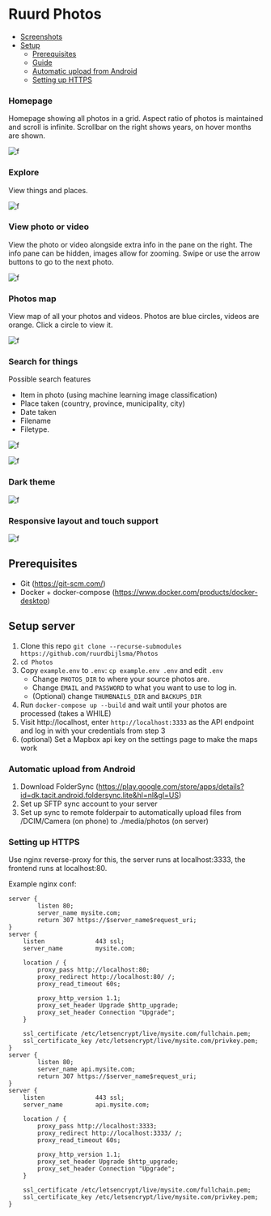 # Ruurd Photos

* [Screenshots](https://github.com/RuurdBijlsma/Photos#homepage)
* [Setup](https://github.com/RuurdBijlsma/Photos#prerequisites)
    * [Prerequisites](https://github.com/RuurdBijlsma/Photos#prerequisites)
    * [Guide](https://github.com/RuurdBijlsma/Photos#setup-server)
    * [Automatic upload from Android](https://github.com/RuurdBijlsma/Photos#automatic-upload-from-android)
    * [Setting up HTTPS](https://github.com/RuurdBijlsma/Photos#setting-up-https)

### Homepage

Homepage showing all photos in a grid. Aspect ratio of photos is maintained and scroll is infinite. Scrollbar on the
right shows years, on hover months are shown.

![f](https://github.com/ruurdbijlsma/Photos/blob/master/.gh/home-light.png?raw=true)

### Explore

View things and places.

![f](https://github.com/ruurdbijlsma/Photos/blob/master/.gh/explore.png?raw=true)

### View photo or video

View the photo or video alongside extra info in the pane on the right. The info pane can be hidden, images allow for
zooming. Swipe or use the arrow buttons to go to the next photo.

![f](https://github.com/ruurdbijlsma/Photos/blob/master/.gh/image-view.png?raw=true)

### Photos map

View map of all your photos and videos. Photos are blue circles, videos are orange. Click a circle to view it.

![f](https://github.com/ruurdbijlsma/Photos/blob/master/.gh/map.png?raw=true)

### Search for things

Possible search features

* Item in photo (using machine learning image classification)
* Place taken (country, province, municipality, city)
* Date taken
* Filename
* Filetype.

![f](https://github.com/ruurdbijlsma/Photos/blob/master/.gh/thing-search.png?raw=true)

![f](https://github.com/ruurdbijlsma/Photos/blob/master/.gh/place-search.png?raw=true)

### Dark theme

![f](https://github.com/ruurdbijlsma/Photos/blob/master/.gh/home-dark.png?raw=true)

### Responsive layout and touch support

![f](https://github.com/ruurdbijlsma/Photos/blob/master/.gh/mobile.png?raw=true)

## Prerequisites

* Git (https://git-scm.com/)
* Docker + docker-compose (https://www.docker.com/products/docker-desktop)

## Setup server

1. Clone this repo `git clone --recurse-submodules https://github.com/ruurdbijlsma/Photos`
2. `cd Photos`
3. Copy `example.env` to `.env`: `cp example.env .env` and edit `.env`
    * Change `PHOTOS_DIR` to where your source photos are.
    * Change `EMAIL` and `PASSWORD` to what you want to use to log in.
    * (Optional) change `THUMBNAILS_DIR` and `BACKUPS_DIR`
4. Run `docker-compose up --build` and wait until your photos are processed (takes a WHILE)
5. Visit http://localhost, enter `http://localhost:3333` as the API endpoint and log in with your credentials from step
   3
6. (optional) Set a Mapbox api key on the settings page to make the maps work

### Automatic upload from Android

1. Download FolderSync (https://play.google.com/store/apps/details?id=dk.tacit.android.foldersync.lite&hl=nl&gl=US)
2. Set up SFTP sync account to your server
3. Set up sync to remote folderpair to automatically upload files from /DCIM/Camera (on phone) to ./media/photos (on
   server)

### Setting up HTTPS

Use nginx reverse-proxy for this, the server runs at localhost:3333, the frontend runs at localhost:80.

Example nginx conf:

```
server {
        listen 80;
        server_name mysite.com;
        return 307 https://$server_name$request_uri;
}
server {
    listen              443 ssl;
    server_name         mysite.com;

    location / {
        proxy_pass http://localhost:80;
        proxy_redirect http://localhost:80/ /;
        proxy_read_timeout 60s;

        proxy_http_version 1.1;
        proxy_set_header Upgrade $http_upgrade;
        proxy_set_header Connection "Upgrade";
    }

    ssl_certificate /etc/letsencrypt/live/mysite.com/fullchain.pem;
    ssl_certificate_key /etc/letsencrypt/live/mysite.com/privkey.pem;
}
server {
        listen 80;
        server_name api.mysite.com;
        return 307 https://$server_name$request_uri;
}
server {
    listen              443 ssl;
    server_name         api.mysite.com;

    location / {
        proxy_pass http://localhost:3333;
        proxy_redirect http://localhost:3333/ /;
        proxy_read_timeout 60s;

        proxy_http_version 1.1;
        proxy_set_header Upgrade $http_upgrade;
        proxy_set_header Connection "Upgrade";
    }

    ssl_certificate /etc/letsencrypt/live/mysite.com/fullchain.pem;
    ssl_certificate_key /etc/letsencrypt/live/mysite.com/privkey.pem;
}
```
